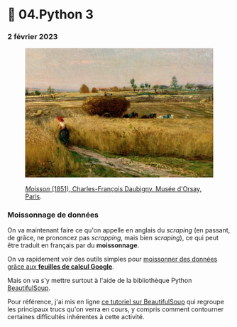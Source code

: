 # 🌾 04.Python 3

### 2 février 2023

<figure><img src="../.gitbook/assets/moisson.jpeg" alt=""><figcaption><p><em></em><a href="https://www.musee-orsay.fr/fr/oeuvres/moisson-886"><em>Moisson</em> (1851), Charles-François Daubigny. Musée d'Orsay, Paris</a>.</p></figcaption></figure>

### Moissonnage de données

On va maintenant faire ce qu'on appelle en anglais du _scraping_ (en passant, de grâce, ne prononcez pas _scrapping_, mais bien _scraping_), ce qui peut être traduit en français par du **moissonnage**.

On va rapidement voir des outils simples pour [moissonner des données grâce aux **feuilles de calcul Google**](http://bit.ly/scraping2018-1).

Mais on va s'y mettre surtout à l'aide de la bibliothèque Python [BeautifulSoup](https://www.crummy.com/software/BeautifulSoup/bs4/doc/).

Pour référence, j'ai mis en ligne [ce tutoriel sur BeautifulSoup](http://bit.ly/jhroybs4) qui regroupe les principaux trucs qu'on verra en cours, y compris comment contourner certaines difficultés inhérentes à cette activité.

